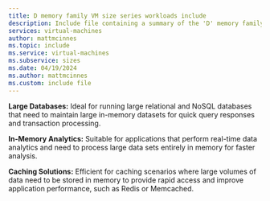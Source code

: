 ```yaml
---
title: D memory family VM size series workloads include
description: Include file containing a summary of the 'D' memory family's potential workloads.
services: virtual-machines
author: mattmcinnes
ms.topic: include
ms.service: virtual-machines
ms.subservice: sizes
ms.date: 04/19/2024
ms.author: mattmcinnes
ms.custom: include file
---
```

**Large Databases:** Ideal for running large relational and NoSQL databases that need to maintain large in-memory datasets for quick query responses and transaction processing.

**In-Memory Analytics:** Suitable for applications that perform real-time data analytics and need to process large data sets entirely in memory for faster analysis.

**Caching Solutions:** Efficient for caching scenarios where large volumes of data need to be stored in memory to provide rapid access and improve application performance, such as Redis or Memcached.